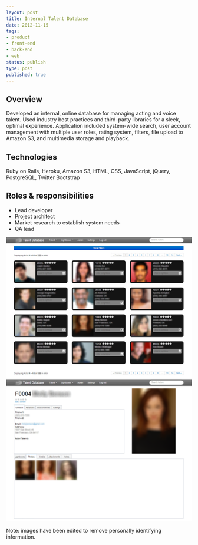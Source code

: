```yaml
---
layout: post
title: Internal Talent Database
date: 2012-11-15
tags:
- product
- front-end
- back-end
- web
status: publish
type: post
published: true
---
```

## Overview

Developed an internal, online database for managing acting and voice talent. Used industry best practices and third-party libraries for a sleek, optimal experience. Application included system-wide search, user account management with multiple user roles, rating system, filters, file upload to Amazon S3, and multimedia storage and playback.

## Technologies

Ruby on Rails, Heroku, Amazon S3, HTML, CSS, JavaScript, jQuery, PostgreSQL, Twitter Bootstrap

## Roles &amp; responsibilities

- Lead developer
- Project architect
- Market research to establish system needs
- QA lead

![Talent database grid view](/assets/images/talent-db-1.png)
![Talent database detail view](/assets/images/talent-db-2.png)

Note: images have been edited to remove personally identifying information.
